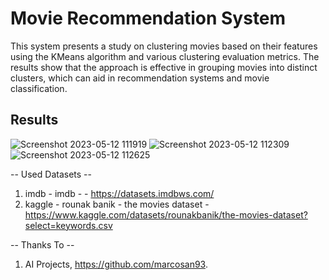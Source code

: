 # Movie Recommendation System

This system presents a study on clustering movies based on their features using the KMeans algorithm and various clustering evaluation metrics. The results show that the approach is effective in grouping movies into distinct clusters, which can aid in recommendation systems and movie classification.

## Results

![Screenshot 2023-05-12 111919](https://github.com/helizac/movie-recommendation-system/assets/54884571/7e47458b-e095-4212-8c6b-b04f21050e2e)
![Screenshot 2023-05-12 112309](https://github.com/helizac/movie-recommendation-system/assets/54884571/9803d25e-f339-4134-a128-062446abbbc1)
![Screenshot 2023-05-12 112625](https://github.com/helizac/movie-recommendation-system/assets/54884571/220c4996-fa77-43b3-842d-53c65177ecb4)


-- Used Datasets --

1. imdb - imdb -  - https://datasets.imdbws.com/
2. kaggle - rounak banik - the movies dataset - https://www.kaggle.com/datasets/rounakbanik/the-movies-dataset?select=keywords.csv

-- Thanks To --

1. AI Projects, https://github.com/marcosan93.
